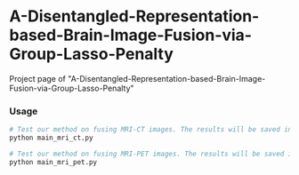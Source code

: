 # A-Disentangled-Representation-based-Brain-Image-Fusion-via-Group-Lasso-Penalty


Project page of  "A-Disentangled-Representation-based-Brain-Image-Fusion-via-Group-Lasso-Penalty"


### Usage
```bash
# Test our method on fusing MRI-CT images. The results will be saved in ./results_mri_ct/.
python main_mri_ct.py

# Test our method on fusing MRI-PET images. The results will be saved in ./results_mri_pet/
python main_mri_pet.py
```
